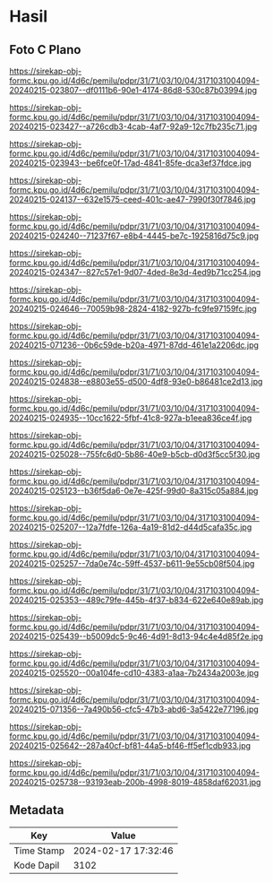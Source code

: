 # Hasil

## Foto C Plano

https://sirekap-obj-formc.kpu.go.id/4d6c/pemilu/pdpr/31/71/03/10/04/3171031004094-20240215-023807--df0111b6-90e1-4174-86d8-530c87b03994.jpg

https://sirekap-obj-formc.kpu.go.id/4d6c/pemilu/pdpr/31/71/03/10/04/3171031004094-20240215-023427--a726cdb3-4cab-4af7-92a9-12c7fb235c71.jpg

https://sirekap-obj-formc.kpu.go.id/4d6c/pemilu/pdpr/31/71/03/10/04/3171031004094-20240215-023943--be6fce0f-17ad-4841-85fe-dca3ef37fdce.jpg

https://sirekap-obj-formc.kpu.go.id/4d6c/pemilu/pdpr/31/71/03/10/04/3171031004094-20240215-024137--632e1575-ceed-401c-ae47-7990f30f7846.jpg

https://sirekap-obj-formc.kpu.go.id/4d6c/pemilu/pdpr/31/71/03/10/04/3171031004094-20240215-024240--71237f67-e8b4-4445-be7c-1925816d75c9.jpg

https://sirekap-obj-formc.kpu.go.id/4d6c/pemilu/pdpr/31/71/03/10/04/3171031004094-20240215-024347--827c57e1-9d07-4ded-8e3d-4ed9b71cc254.jpg

https://sirekap-obj-formc.kpu.go.id/4d6c/pemilu/pdpr/31/71/03/10/04/3171031004094-20240215-024646--70059b98-2824-4182-927b-fc9fe97159fc.jpg

https://sirekap-obj-formc.kpu.go.id/4d6c/pemilu/pdpr/31/71/03/10/04/3171031004094-20240215-071236--0b6c59de-b20a-4971-87dd-461e1a2206dc.jpg

https://sirekap-obj-formc.kpu.go.id/4d6c/pemilu/pdpr/31/71/03/10/04/3171031004094-20240215-024838--e8803e55-d500-4df8-93e0-b86481ce2d13.jpg

https://sirekap-obj-formc.kpu.go.id/4d6c/pemilu/pdpr/31/71/03/10/04/3171031004094-20240215-024935--10cc1622-5fbf-41c8-927a-b1eea836ce4f.jpg

https://sirekap-obj-formc.kpu.go.id/4d6c/pemilu/pdpr/31/71/03/10/04/3171031004094-20240215-025028--755fc6d0-5b86-40e9-b5cb-d0d3f5cc5f30.jpg

https://sirekap-obj-formc.kpu.go.id/4d6c/pemilu/pdpr/31/71/03/10/04/3171031004094-20240215-025123--b36f5da6-0e7e-425f-99d0-8a315c05a884.jpg

https://sirekap-obj-formc.kpu.go.id/4d6c/pemilu/pdpr/31/71/03/10/04/3171031004094-20240215-025207--12a7fdfe-126a-4a19-81d2-d44d5cafa35c.jpg

https://sirekap-obj-formc.kpu.go.id/4d6c/pemilu/pdpr/31/71/03/10/04/3171031004094-20240215-025257--7da0e74c-59ff-4537-b611-9e55cb08f504.jpg

https://sirekap-obj-formc.kpu.go.id/4d6c/pemilu/pdpr/31/71/03/10/04/3171031004094-20240215-025353--489c79fe-445b-4f37-b834-622e640e89ab.jpg

https://sirekap-obj-formc.kpu.go.id/4d6c/pemilu/pdpr/31/71/03/10/04/3171031004094-20240215-025439--b5009dc5-9c46-4d91-8d13-94c4e4d85f2e.jpg

https://sirekap-obj-formc.kpu.go.id/4d6c/pemilu/pdpr/31/71/03/10/04/3171031004094-20240215-025520--00a104fe-cd10-4383-a1aa-7b2434a2003e.jpg

https://sirekap-obj-formc.kpu.go.id/4d6c/pemilu/pdpr/31/71/03/10/04/3171031004094-20240215-071356--7a490b56-cfc5-47b3-abd6-3a5422e77196.jpg

https://sirekap-obj-formc.kpu.go.id/4d6c/pemilu/pdpr/31/71/03/10/04/3171031004094-20240215-025642--287a40cf-bf81-44a5-bf46-ff5ef1cdb933.jpg

https://sirekap-obj-formc.kpu.go.id/4d6c/pemilu/pdpr/31/71/03/10/04/3171031004094-20240215-025738--93193eab-200b-4998-8019-4858daf62031.jpg


## Metadata

| Key        | Value               |
| ---------- | ------------------- |
| Time Stamp | 2024-02-17 17:32:46 |
| Kode Dapil | 3102                |



